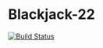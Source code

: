 # Blackjack-22

[![Build Status](https://travis-ci.org/cs361-W16/Blackjack-22.svg?branch=master)](https://travis-ci.org/cs361-W16/Blackjack-22)
